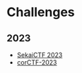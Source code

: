 # Challenges

## 2023
* [SekaiCTF 2023](sekaictf2023/README.md)
* [corCTF-2023](corCTF-2023/README.md)
